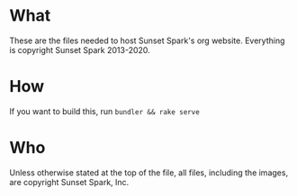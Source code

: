 # What

These are the files needed to host Sunset Spark's org website. Everything is copyright Sunset Spark 2013-2020.

# How

If you want to build this, run ```bundler && rake serve```

# Who

Unless otherwise stated at the top of the file, all files, including the images, are copyright Sunset Spark, Inc.
